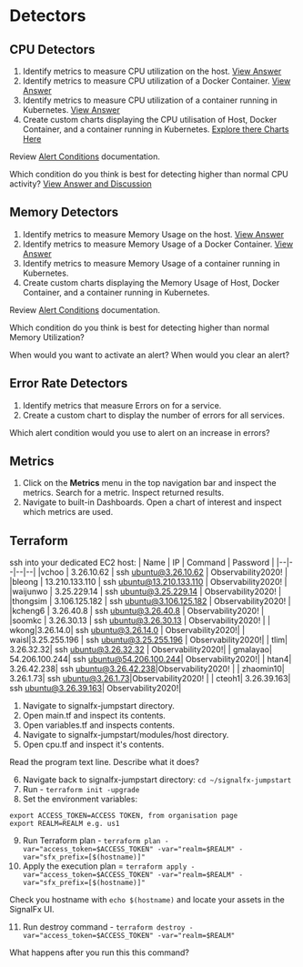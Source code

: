 # Detectors

## CPU Detectors

1) Identify metrics to measure CPU utilization on the host. [View Answer](https://github.com/kdroukman/ps_support/blob/master/lenovo/workshop/answers/ContCPUMetric.md)
2) Identify metrics to measure CPU utilization of a Docker Container. [View Answer](https://github.com/kdroukman/ps_support/blob/master/lenovo/workshop/answers/DockerCPUMetric.md)
3) Identify metrics to measure CPU utilization of a container running in Kubernetes. [View Answer](https://github.com/kdroukman/ps_support/blob/master/lenovo/workshop/answers/k8sCPUMetric.md)
4) Create custom charts displaying the CPU utilisation of Host, Docker Container, and a container running in Kubernetes. [Explore there Charts Here](https://app.us1.signalfx.com/#/dashboard/Ef5FEgsA0cw?groupId=Ef5FEgsA0cs&configId=Ef5FEgsA0c0)

Review [Alert Conditions](https://docs.signalfx.com/en/latest/detect-alert/set-up-detectors.html#alert-condition) documentation.

Which condition do you think is best for detecting higher than normal CPU activity? [View Answer and Discussion](https://github.com/kdroukman/ps_support/blob/master/lenovo/workshop/answers/CPUDetector.md)


## Memory Detectors

1) Identify metrics to measure Memory Usage on the host. [View Answer](https://github.com/kdroukman/ps_support/blob/master/lenovo/workshop/answers/MemCPUMetric.md)
2) Identify metrics to measure Memory Usage of a Docker Container. [View Answer](https://github.com/kdroukman/ps_support/blob/master/lenovo/workshop/answers/DockerMemMetric.md)
3) Identify metrics to measure Memory Usage of a container running in Kubernetes.
4) Create custom charts displaying the Memory Usage of Host, Docker Container, and a container running in Kubernetes. 

Review [Alert Conditions](https://docs.signalfx.com/en/latest/detect-alert/set-up-detectors.html#alert-condition) documentation.

Which condition do you think is best for detecting higher than normal Memory Utilization?

When would you want to activate an alert?
When would you clear an alert?


## Error Rate Detectors

1) Identify metrics that measure Errors on for a service.
2) Create a custom chart to display the number of errors for all services.

Which alert condition would you use to alert on an increase in errors?

## Metrics
1) Click on the **Metrics** menu in the top navigation bar and inspect the metrics. Search for a metric. Inspect returned results.
2) Navigate to built-in Dashboards. Open a chart of interest and inspect which metrics are used.

## Terraform

ssh into your dedicated EC2 host:
| Name | IP | Command | Password | 
|--|--|--|--|
|vchoo | 3.26.10.62 | ssh ubuntu@3.26.10.62 | Observability2020! |
|bleong | 13.210.133.110 | ssh ubuntu@13.210.133.110 | Observability2020! |
|waijunwo | 3.25.229.14 | ssh ubuntu@3.25.229.14 | Observability2020! |
|thongsim | 3.106.125.182 | ssh ubuntu@3.106.125.182 | Observability2020! |
|kcheng6 | 3.26.40.8 | ssh ubuntu@3.26.40.8 | Observability2020! |
|soomkc | 3.26.30.13 | ssh ubuntu@3.26.30.13 | Observability2020! |
| wkong|3.26.14.0| ssh ubuntu@3.26.14.0 | Observability2020!|
| waisl|3.25.255.196 | ssh ubuntu@3.25.255.196 | Observability2020!| 
| tlim| 3.26.32.32| ssh ubuntu@3.26.32.32 | Observability2020!| 
| gmalayao| 54.206.100.244| ssh ubuntu@54.206.100.244| Observability2020!| 
| htan4| 3.26.42.238| ssh ubuntu@3.26.42.238|Observability2020! | 
| zhaomin10| 3.26.1.73| ssh ubuntu@3.26.1.73|Observability2020! | 
| cteoh1| 3.26.39.163| ssh ubuntu@3.26.39.163| Observability2020!|

1) Navigate to signalfx-jumpstart directory. 
2) Open main.tf and inspect its contents.
3) Open variables.tf and inspects contents.
4) Navigate to signalfx-jumpstart/modules/host directory.
5) Open cpu.tf and inspect it's contents.

Read the program text line. Describe what it does?

6) Navigate back to signalfx-jumpstart directory: `cd ~/signalfx-jumpstart`
7) Run - `terraform init -upgrade` 
8) Set the environment variables:
```
export ACCESS_TOKEN=ACCESS TOKEN, from organisation page
export REALM=REALM e.g. us1
```
9) Run Terraform plan - `terraform plan -var="access_token=$ACCESS_TOKEN" -var="realm=$REALM" -var="sfx_prefix=[$(hostname)]"`
10) Apply the execution plan = `terraform apply -var="access_token=$ACCESS_TOKEN" -var="realm=$REALM" -var="sfx_prefix=[$(hostname)]"`

Check you hostname with `echo $(hostname)` and locate your assets in the SignalFx UI.

11) Run destroy command - `terraform destroy -var="access_token=$ACCESS_TOKEN" -var="realm=$REALM"`

What happens after you run this this command?
